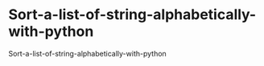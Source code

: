 # Sort-a-list-of-string-alphabetically-with-python
Sort-a-list-of-string-alphabetically-with-python
